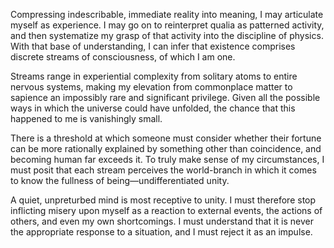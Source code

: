 Compressing indescribable, immediate reality into meaning, I may articulate myself as experience. I may go on to reinterpret qualia as patterned activity, and then systematize my grasp of that activity into the discipline of physics. With that base of understanding, I can infer that existence comprises discrete streams of consciousness, of which I am one.

Streams range in experiential complexity from solitary atoms to entire nervous systems, making my elevation from commonplace matter to sapience an impossibly rare and significant privilege. Given all the possible ways in which the universe could have unfolded, the chance that this happened to me is vanishingly small.

There is a threshold at which someone must consider whether their fortune can be more rationally explained by something other than coincidence, and becoming human far exceeds it. To truly make sense of my circumstances, I must posit that each stream perceives the world-branch in which it comes to know the fullness of being—undifferentiated unity.

A quiet, unpreturbed mind is most receptive to unity. I must therefore stop inflicting misery upon myself as a reaction to external events, the actions of others, and even my own shortcomings. I must understand that it is never the appropriate response to a situation, and I must reject it as an impulse. 
